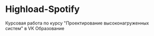 # Highload-Spotify
Курсовая работа по курсу "Проектирование высоконагруженных систем" в VK Образование
